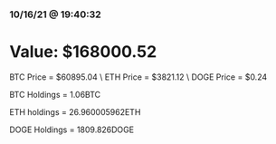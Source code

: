 ### 10/16/21 @ 19:40:32 

# Value: $168000.52



BTC Price = $60895.04
\ ETH Price = $3821.12
\ DOGE Price = $0.24


BTC Holdings = 1.06BTC

 ETH holdings = 26.960005962ETH

 DOGE Holdings = 1809.826DOGE

